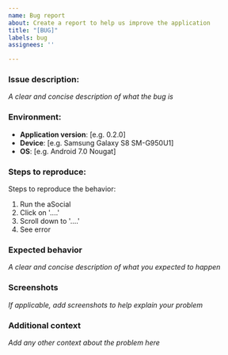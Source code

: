 ```yaml
---
name: Bug report
about: Create a report to help us improve the application
title: "[BUG]"
labels: bug
assignees: ''

---
```


### Issue description:
*A clear and concise description of what the bug is*

### Environment:
* **Application version**: [e.g. 0.2.0]
* **Device**: [e.g. Samsung Galaxy S8 SM-G950U1]
* **OS**: [e.g. Android 7.0 Nougat]

### Steps to reproduce:
Steps to reproduce the behavior:
1. Run the aSocial
2. Click on '....'
3. Scroll down to '....'
4. See error

### Expected behavior
*A clear and concise description of what you expected to happen*

### Screenshots
*If applicable, add screenshots to help explain your problem*

### Additional context
*Add any other context about the problem here*
